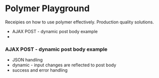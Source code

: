 # Polymer Playground
Receipies on how to use polymer effectively. Production quality solutions. 

  - AJAX POST - dynamic post body example
  - 
### AJAX POST - dynamic post body example
- JSON handling
- dynamic - input changes are reflected to post body
- success and error handling
